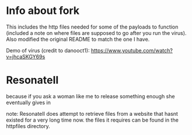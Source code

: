 # Info about fork
This includes the http files needed for some of the payloads to function (included a note on where files are supposed to go after you run the virus). Also modified the original README to match the one I have.

Demo of virus (credit to danooct1): https://www.youtube.com/watch?v=jhcaSKGY69s

# ResonateII

because if you ask a woman like me to release something enough she eventually gives in

note: ResonateII does attempt to retrieve files from a website that hasnt existed for a very long time now. the files it requires can be found in the httpfiles directory.

